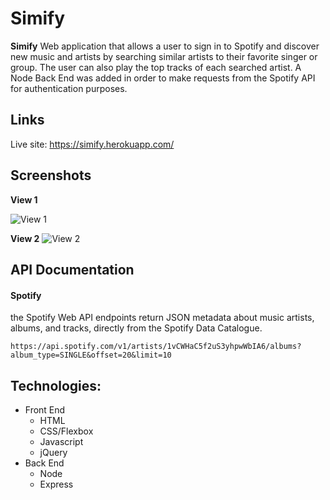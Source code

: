 <!DOCTYPE html>
<html>

<head>
  <meta charset="utf-8">
  <meta name="viewport" content="width=device-width, initial-scale=1.0">
  <link rel="stylesheet" href="https://stackedit.io/style.css" />
</head>

<body class="stackedit">
  <div class="stackedit__html"><h1 id="simify">Simify</h1>
<p><strong>Simify</strong> Web application that allows a user to sign in to Spotify and discover new music and artists by searching similar artists to their favorite singer or group. The user can also play the top tracks of each searched artist. A Node Back End was added in order to make requests from the Spotify API for authentication purposes.</p>
<h2 id="links">Links</h2>
<p>Live site: <a href="https://simify.herokuapp.com/">https://simify.herokuapp.com/</a></p>
<h2 id="screenshots">Screenshots</h2>
<p><strong>View 1</strong></p>
<p><img src="https://res.cloudinary.com/andrerichards/image/upload/v1515840931/portfolio/simi1.jpg" alt="View 1"></p>
<p><strong>View 2</strong>  <img src="https://res.cloudinary.com/andrerichards/image/upload/v1515840931/portfolio/simi2.jpg" alt="View 2"></p>
<h2 id="api-documentation">API Documentation</h2>
<h4 id="spotify">Spotify</h4>
<p>the Spotify Web API endpoints return JSON metadata about music artists, albums, and tracks, directly from the Spotify Data Catalogue.</p>
<pre><code>https://api.spotify.com/v1/artists/1vCWHaC5f2uS3yhpwWbIA6/albums?album_type=SINGLE&amp;offset=20&amp;limit=10
</code></pre>
<h2 id="technologies">Technologies:</h2>
<ul>
<li>Front End
<ul>
<li>HTML</li>
<li>CSS/Flexbox</li>
<li>Javascript</li>
<li>jQuery</li>
</ul>
</li>
<li>Back End
<ul>
<li>Node</li>
<li>Express</li>
</ul>
</li>
</ul>
</div>
</body>

</html>
